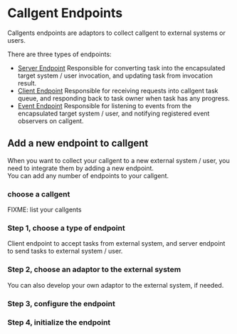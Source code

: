 # Callgent Endpoints

Callgents endpoints are adaptors to collect callgent to external systems or users.

There are three types of endpoints:

- [Server Endpoint](./server-endpoint)
  Responsible for converting task into the encapsulated target system / user invocation, and updating task from invocation result.
- [Client Endpoint](./client-endpoint)
  Responsible for receiving requests into callgent task queue, and responding back to task owner when task has any progress.
- [Event Endpoint](./event-endpoint)
  Responsible for listening to events from the encapsulated target system / user, and notifying registered event observers on callgent.

## Add a new endpoint to callgent

When you want to collect your callgent to a new external system / user, you need to integrate them by adding a new endpoint.  
You can add any number of endpoints to your callgent.

### choose a callgent

FIXME: list your callgents

### Step 1, choose a type of endpoint

Client endpoint to accept tasks from external system, and server endpoint to send tasks to external system / user.

### Step 2, choose an adaptor to the external system

You can also develop your own adaptor to the external system, if needed.

### Step 3, configure the endpoint

### Step 4, initialize the endpoint
